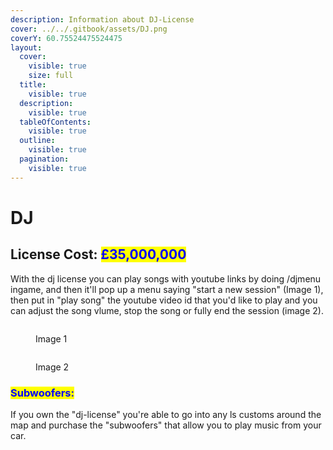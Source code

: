 ```yaml
---
description: Information about DJ-License
cover: ../../.gitbook/assets/DJ.png
coverY: 60.75524475524475
layout:
  cover:
    visible: true
    size: full
  title:
    visible: true
  description:
    visible: true
  tableOfContents:
    visible: true
  outline:
    visible: true
  pagination:
    visible: true
---
```


# DJ

## License Cost: <mark style="color:blue;">£35,000,000</mark>

With the dj license you can play songs with youtube links by doing /djmenu ingame, and then it'll pop up a menu saying "start a new session" (Image 1), then put in "play song" the youtube video id that you'd like to play and you can adjust the song vlume, stop the song or fully end the session (image 2).

<figure><img src="../../.gitbook/assets/image (1).png" alt=""><figcaption><p>Image 1</p></figcaption></figure>

<figure><img src="../../.gitbook/assets/image 2.png" alt=""><figcaption><p>Image 2</p></figcaption></figure>



### <mark style="color:blue;">Subwoofers:</mark>

If you own the "dj-license" you're able to go into any ls customs around the map and purchase the "subwoofers" that allow you to play music from your car.
